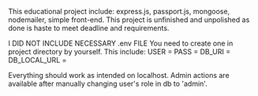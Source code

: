 This educational project include: express.js, passport.js, mongoose, nodemailer, simple front-end.
This project is unfinished and unpolished as done is haste to meet deadline and requirements.

I DID NOT INCLUDE NECESSARY .env FILE
You need to create one in project directory by yourself.
This include:
USER = <your gmail>
PASS = <your gmail application password>
DB_URI = <your mongodb cluster link>
DB_LOCAL_URL = <your mondodb local instance address>

Everything should work as intended on localhost.
Admin actions are available after manually changing user's role in db to 'admin'.
